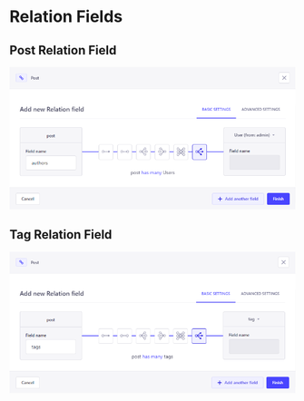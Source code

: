 # Relation Fields  

## Post Relation Field  

![Post-Relation-Field](./img/post-relation-fields.png)

## Tag Relation Field  

![Tag-Relation-Field](./img/tag-relation-fields.png)